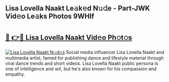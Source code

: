 ## Lisa Lovella Naakt Le𝚊k𝚎d N𝚞𝚍e - Part-JWK Vid𝚎o Le𝚊ks Photos 9WHIf

# <h2><a href="http://fbao3yf.evod.top/?m=Lisa+Lovella+Naakt">🔗 👉🔴 Lisa Lovella Naakt Vid𝚎o Ph𝚘t𝚘s</a></h2>

[![Lisa Lovella Naakt N𝚞d𝚎s](https://i.imgur.com/8V9OHl7.gif)](http://fbao3yf.evod.top/?m=Lisa+Lovella+Naakt)
Social media influencer Lisa Lovella Naakt and multimedia artist, famed for publishing dance and lifestyle material through viral dance trends and short videos. Lisa Lovella Naakt public persona is one of intelligence and wit, but he's also known for his compassion and empathy. 

